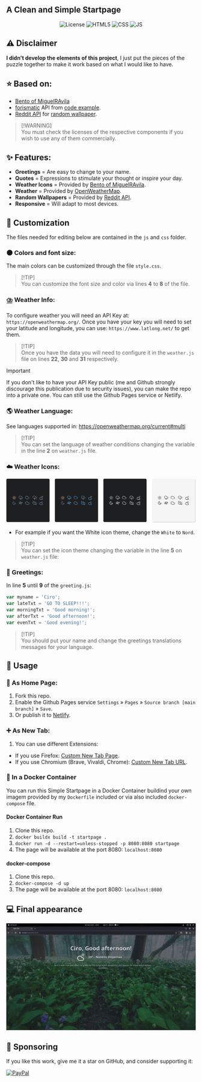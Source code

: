 <h2>A Clean and Simple Startpage</h2>

<p align="center">
    <img alt="License" src="https://img.shields.io/badge/License-GPLv3-blue.svg?style=for-the-badge">
    <img alt="HTML5" src="https://img.shields.io/badge/HTML5-E34F26?style=for-the-badge&logo=html5&logoColor=white">
    <img alt="CSS" src="https://img.shields.io/badge/CSS3-1572B6?style=for-the-badge&logo=css3&logoColor=white">
    <img alt="JS" src="https://img.shields.io/badge/JavaScript-323330?style=for-the-badge&logo=javascript&logoColor=F7DF1E">
</p>

## ⚠️ Disclaimer

**I didn't develop the elements of this project**, I just put the pieces of the puzzle together to make it work based on what I would like to have.

## ⭐ Based on:

- [Bento of MiguelRAvila](https://github.com/MiguelRAvila/Bento)
- [forismatic](http://forismatic.com/en/api/) API from [code example](https://codepen.io/catapixel/pen/LpVEgy).
- [Reddit API](https://www.reddit.com/dev/api/) for [random wallpaper](https://stackoverflow.com/questions/8191105/how-to-extract-url-data-from-reddit-api-using-json?rq=1).

> [!WARNING]\
> You must check the licenses of the respective components if you wish to use any of them commercially.

## ✨ Features:

- **Greetings** = Are easy to change to your name.
- **Quotes** = Expressions to stimulate your thought or inspire your day.
- **Weather Icons** = Provided by [Bento of MiguelRAvila](https://github.com/MiguelRAvila/Bento).
- **Weather** = Provided by [OpenWeatherMap](https://openweathermap.org/).
- **Random Wallpapers** = Provided by [Reddit API](https://www.reddit.com/dev/api/).
- **Responsive** = Will adapt to most devices.

## 🎨 Customization

The files needed for editing below are contained in the `js` and `css` folder.

### 🌑 Colors and font size:

The main colors can be customized through the file `style.css`.

> [!TIP]\
>You can customize the font size and color via lines **4** to **8** of the file.

### ⛈️ Weather Info:

To configure weather you will need an API Key at: `https://openweathermap.org/`. Once you have your key you will need to set your latitude and longitude, you can use: `https://www.latlong.net/` to get them.

> [!TIP]\
>Once you have the data you will need to configure it in the `weather.js` file on lines **22**, **30** and **31** respectively.

> [!IMPORTANT]
> If you don't like to have your API Key public (me and Github strongly discourage this publication due to security issues), you can make the repo into a private one. You can still use the Github Pages service or Netlify.

### 🌎 Weather Language:

See languages supported in: https://openweathermap.org/current#multi

> [!TIP]\
>You can set the language of weather conditions changing the variable in the line **2** on `weather.js` file.

### ☁️ Weather Icons:

![](assets/previewico.png)

- For example if you want the White icon theme, change the `White` to `Nord`.

> [!TIP]\
>You can set the icon theme changing the variable in the line **5** on `weather.js` file:

### 👋 Greetings:

In line **5** until **9** of the `greeting.js`:

```js
var myname = 'Ciro';
var lateTxt = 'GO TO SLEEP!!!';
var morningTxt = 'Good morning!';
var afterTxt = 'Good afternoon!';
var evenTxt = 'Good evening!';
```

> [!TIP]\
>You should put your name and change the greetings translations messages for your language.

## 🚀 Usage

### 🏡 As Home Page:
1. Fork this repo.
2. Enable the Github Pages service `Settings` » `Pages` » `Source branch [main branch]` » `Save`.
3. Or publish it to [Netlify](https://www.netlify.com/).

### ➕ As New Tab:
1. You can use different Extensions:
  - If you use Firefox: [Custom New Tab Page](https://addons.mozilla.org/en-US/firefox/addon/custom-new-tab-page/?src=search).
  - If you use Chromium (Brave, Vivaldi, Chrome): [Custom New Tab URL](https://chrome.google.com/webstore/detail/custom-new-tab-url/mmjbdbjnoablegbkcklggeknkfcjkjia).

### 🐳 In a Docker Container

You can run this Simple Startpage in a Docker Container buildind your own imagem provided by my `Dockerfile` included or via also included `docker-compose` file.

#### Docker Container Run
1. Clone this repo.
2. `docker buildx build -t startpage .`
3. `docker run -d --restart=unless-stopped -p 8080:8080 startpage`
4. The page will be available at the port 8080: `localhost:8080`

#### docker-compose
1. Clone this repo.
2. `docker-compose -d up`
3. The page will be available at the port 8080: `localhost:8080`

## 💻 Final appearance

![](assets/preview.webp)

## 🎁 Sponsoring

If you like this work, give me it a star on GitHub, and consider supporting it:

[![PayPal](https://img.shields.io/badge/PayPal-00457C?style=for-the-badge&logo=paypal&logoColor=white)](https://www.paypal.com/donate/?business=VUS6R8TX53NTS&no_recurring=0&currency_code=USD)